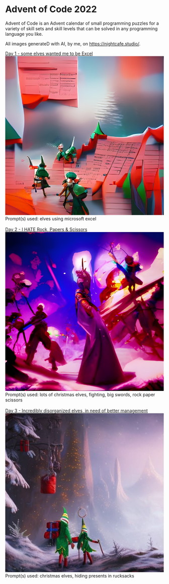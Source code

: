 # Advent of Code 2022

Advent of Code is an Advent calendar of small programming puzzles for a variety of skill sets and skill levels that can be solved in any programming language you like. 

All images generateD with AI, by me, on https://nightcafe.studio/. 

[Day 1 - some elves wanted me to be Excel](https://github.com/jai-jalah/adventofcode-2022/tree/main/day-1) <br>
![Elves using Microsoft Excel](https://github.com/jai-jalah/adventofcode-2022/blob/main/day-1/day-1-icon.jpg) <br>
Prompt(s) used: elves using microsoft excel
<br><br>
[Day 2 - I HATE Rock, Papers & Scissors](https://github.com/jai-jalah/adventofcode-2022/tree/main/day-2)<br>
![lots of christmas elves, fighting, big swords - they are playing rock paper scissors](https://github.com/jai-jalah/adventofcode-2022/blob/main/day-2/day-2-icon.jpg)<br>
Prompt(s) used: lots of christmas elves, fighting, big swords, rock paper scissors
<br><br>
[Day 3 - Incredibly disorganized elves, in need of better management](https://github.com/jai-jalah/adventofcode-2022/tree/main/day-3)<br>
![christmas elves, hiking with rucksacks](https://github.com/jai-jalah/adventofcode-2022/blob/main/day-3/day-3-icon.jpg) <br>
Prompt(s) used: christmas elves, hiding presents in rucksacks
<br><br>